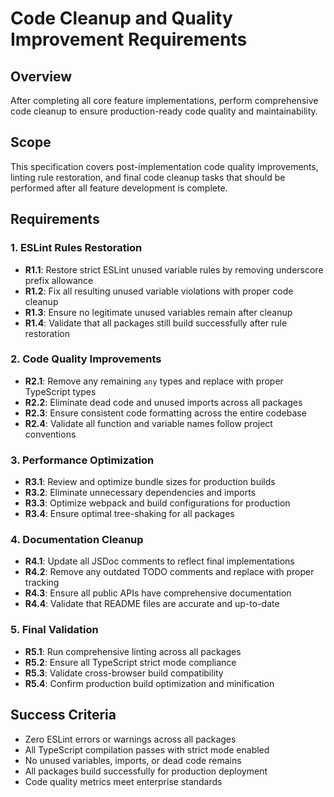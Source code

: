 # Code Cleanup and Quality Improvement Requirements

## Overview
After completing all core feature implementations, perform comprehensive code cleanup to ensure production-ready code quality and maintainability.

## Scope
This specification covers post-implementation code quality improvements, linting rule restoration, and final code cleanup tasks that should be performed after all feature development is complete.

## Requirements

### 1. ESLint Rules Restoration
- **R1.1**: Restore strict ESLint unused variable rules by removing underscore prefix allowance
- **R1.2**: Fix all resulting unused variable violations with proper code cleanup
- **R1.3**: Ensure no legitimate unused variables remain after cleanup
- **R1.4**: Validate that all packages still build successfully after rule restoration

### 2. Code Quality Improvements
- **R2.1**: Remove any remaining `any` types and replace with proper TypeScript types
- **R2.2**: Eliminate dead code and unused imports across all packages
- **R2.3**: Ensure consistent code formatting across the entire codebase
- **R2.4**: Validate all function and variable names follow project conventions

### 3. Performance Optimization
- **R3.1**: Review and optimize bundle sizes for production builds
- **R3.2**: Eliminate unnecessary dependencies and imports
- **R3.3**: Optimize webpack and build configurations for production
- **R3.4**: Ensure optimal tree-shaking for all packages

### 4. Documentation Cleanup
- **R4.1**: Update all JSDoc comments to reflect final implementations
- **R4.2**: Remove any outdated TODO comments and replace with proper tracking
- **R4.3**: Ensure all public APIs have comprehensive documentation
- **R4.4**: Validate that README files are accurate and up-to-date

### 5. Final Validation
- **R5.1**: Run comprehensive linting across all packages
- **R5.2**: Ensure all TypeScript strict mode compliance
- **R5.3**: Validate cross-browser build compatibility
- **R5.4**: Confirm production build optimization and minification

## Success Criteria
- Zero ESLint errors or warnings across all packages
- All TypeScript compilation passes with strict mode enabled
- No unused variables, imports, or dead code remains
- All packages build successfully for production deployment
- Code quality metrics meet enterprise standards